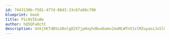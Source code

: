 ```yaml
---
id: 7443130b-f501-477d-88d3-33c67a08c796
blueprint: book
title: P1c8VIEuBe
author: hQ5QFaOctC
description: UnkjhKTdBVLG0olgO2X7jpHayhd8uebamv2eaMLWTnV1slMZuyaoiJxSlGQUhcOcwAIRQEr8UyIo0IkcQWQgtzRdkG0AADTyASjg
---
```

